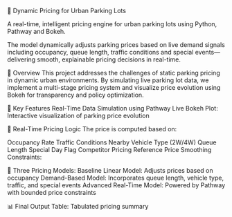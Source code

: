 🚗 Dynamic Pricing for Urban Parking Lots

A real-time, intelligent pricing engine for urban parking lots using Python, Pathway and Bokeh.

The model dynamically adjusts parking prices based on live demand signals including occupancy, queue length, traffic conditions and special events—delivering smooth, explainable pricing decisions in real-time.

📌 Overview
This project addresses the challenges of static parking pricing in dynamic urban environments. By simulating live parking lot data, we implement a multi-stage pricing system and visualize price evolution using Bokeh for transparency and policy optimization.

🧠 Key Features
Real-Time Data Simulation using Pathway
Live Bokeh Plot: Interactive visualization of parking price evolution

🚀 Real-Time Pricing Logic
The price is computed based on:

Occupancy Rate
Traffic Conditions Nearby
Vehicle Type (2W/4W)
Queue Length
Special Day Flag
Competitor Pricing Reference
Price Smoothing Constraints:

🧮 Three Pricing Models:
Baseline Linear Model: Adjusts prices based on occupancy
Demand-Based Model: Incorporates queue length, vehicle type, traffic, and special events
Advanced Real-Time Model: Powered by Pathway with bounded price constraints

📊 Final Output Table: Tabulated pricing summary
